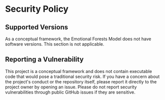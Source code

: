 # Security Policy

## Supported Versions

As a conceptual framework, the Emotional Forests Model does not have software versions. This section is not applicable.

## Reporting a Vulnerability

This project is a conceptual framework and does not contain executable code that would pose a traditional security risk. If you have a concern about the project's conduct or the repository itself, please report it directly to the project owner by opening an issue. Please do not report security vulnerabilities through public GitHub issues if they are sensitive.
